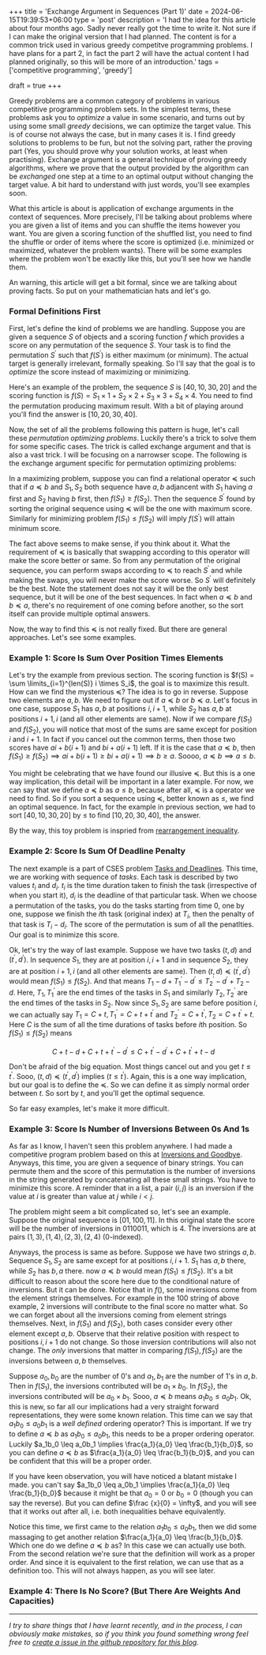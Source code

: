 +++
title = 'Exchange Argument in Sequences (Part 1)'
date = 2024-06-15T19:39:53+06:00
type = 'post'
description = 'I had the idea for this article about four months ago. Sadly never really got the time to write it. Not sure if I can make the original version that I had planned. The content is for a common trick used in various greedy competitve programming problems. I have plans for a part 2, in fact the part 2 will have the actual content I had planned originally, so this will be more of an introduction.'
tags = ['competitive programming', 'greedy']

draft = true
+++

Greedy problems are a common category of problems in various competitive programming problem sets. In the simplest terms, these problems ask you to _optimize_ a value in some scenario, and turns out by using some small _greedy_ decisions, we can optimize the target value. This is of course not always the case, but in many cases it is. I find greedy solutions to problems to be fun, but not the solving part, rather the proving part (Yes, you should prove why your solution works, at least when practising). Exchange argument is a general technique of proving greedy algorithms, where we prove that the output provided by the algorithm can be _exchanged_ one step at a time to an optimal output without changing the target value. A bit hard to understand with just words, you'll see examples soon.

What this article is about is application of exchange arguments in the context of sequences. More precisely, I'll be talking about problems where you are given a list of items and you can shuffle the items however you want. You are given a scoring function of the shuffled list, you need to find the shuffle or order of items where the score is optimized (i.e. minimized or maximized, whatever the problem wants). There will be some examples where the problem won't be exactly like this, but you'll see how we handle them.

An warning, this article will get a bit formal, since we are talking about proving facts. So put on your mathematician hats and let's go.

### Formal Definitions First
First, let's define the kind of problems we are handling. Suppose you are given a sequence $S$ of objects and a scoring function $f$ which provides a score on any permutation of the sequence $S$. Your task is to find the permutation $S^\prime$ such that $f(S^\prime)$ is either maximum (or minimum). The actual target is generally irrelevant, formally speaking. So I'll say that the goal is to _optimize_ the score instead of maximizing or minimizing.

Here's an example of the problem, the sequence $S$ is $[40, 10, 30, 20]$ and the scoring function is $f(S) = S_1 \times 1 + S_2 \times 2 + S_3 \times 3 + S_4 \times 4$. You need to find the permutation producing maximum result. With a bit of playing around you'll find the answer is $[10, 20, 30, 40]$.

Now, the set of all the problems following this pattern is huge, let's call these _permutation optimizing problems_. Luckily there's a trick to solve them for some specific cases. The trick is called exchange argument and that is also a vast trick. I will be focusing on a narrowser scope. The following is the exchange argument specific for permutation optimizing problems:

In a maximizing problem, suppose you can find a relational operator $\preceq$ such that if $a \preceq b$ and $S_1, S_2$ both sequence have $a, b$ adjancent with $S_1$ having $a$ first and $S_2$ having $b$ first, then $f(S_1) \geq f(S_2)$. Then the sequence $S^\prime$ found by sorting the original sequence using $\preceq$ will be the one with maximum score. Similarly for minimizing problem $f(S_1) \leq f(S_2)$ will imply $f(S^\prime)$ will attain minimum score.

The fact above seems to make sense, if you think about it. What the requirement of $\preceq$ is basically that swapping according to this operator will make the score better or same. So from any permutation of the original sequence, you can perform swaps according to $\preceq$ to reach $S^\prime$ and while making the swaps, you will never make the score worse. So $S^\prime$ will definitely be the best. Note the statement does not say it will be the only best sequence, but it will be one of the best sequences. In fact when $a \preceq b$ and $b \preceq a$, there's no requirement of one coming before another, so the sort itself can provide multiple optimal answers.

Now, the way to find this $\preceq$ is not really fixed. But there are general approaches. Let's see some examples.

### Example 1: Score Is Sum Over Position Times Elements
Let's try the example from previous section. The scoring function is $f(S) = \sum \limits_{i=1}^{len(S)} i \times S_i$, the goal is to maximize this result. How can we find the mysterious $\preceq$? The idea is to go in reverse. Suppose two elements are $a, b$. We need to figure out if $a \preceq b$ or $b \preceq a$. Let's focus in one case, suppose $S_1$ has $a, b$ at positions $i, i+1$, while $S_2$ has $a, b$ at positions $i+1, i$ (and all other elements are same). Now if we compare $f(S_1)$ and $f(S_2)$, you will notice that most of the sums are same except for position $i$ and $i+1$. In fact if you cancel out the common terms, then those two scores have $ai + b(i+1)$ and $bi + a(i+1)$ left. If it is the case that $a \preceq b$, then $f(S_1) \geq f(S_2) \implies ai + b(i+1) \geq bi + a(i+1) \implies b \geq a$. Soooo, $a \preceq b \implies a \leq b$. 

You might be celebrating that we have found our illusive $\preceq$. But this is a one way implication, this detail will be important in a later example. For now, we can say that we define $a \preceq b$ as $a \leq b$, because after all, $\preceq$ is a operator we need to find. So if you sort a sequence using $\preceq$, better known as $\leq$, we find an optimal sequence. In fact, for the example in previous section, we had to sort $[40, 10, 30, 20]$ by $\leq$ to find $[10, 20, 30, 40]$, the answer.

By the way, this toy problem is inspried from [rearrangement inequality](https://en.wikipedia.org/wiki/Rearrangement_inequality).

### Example 2: Score Is Sum Of Deadline Penalty
The next example is a part of CSES problem [Tasks and Deadlines](https://cses.fi/problemset/task/1630). This time, we are working with sequence of _tasks_. Each task is described by two values $t_i$ and $d_i$. $t_i$ is the time duration taken to finish the task (irrespective of when you start it), $d_i$ is the deadline of that particular task. When we choose a permutation of the tasks, you do the tasks starting from time $0$, one by one, suppose we finish the $i$th task (original index) at $T_i$, then the penalty of that task is $T_i - d_i$. The score of the permutation is sum of all the penatlties. Our goal is to minimize this score. 

Ok, let's try the way of last example. Suppose we have two tasks $(t, d)$ and $(t^\prime, d^\prime)$. In sequence $S_1$, they are at position $i, i+1$ and in sequence $S_2$, they are at position $i+1, i$ (and all other elements are same). Then $(t, d) \preceq (t^\prime, d^\prime)$ would mean $f(S_1) \leq f(S_2)$. And that means $T_1 - d + T_1^\prime - d^\prime \leq T_2^\prime - d^\prime + T_2 - d$. Here, $T_1, T_1^\prime$ are the end times of the tasks in $S_1$ and similarly $T_2, T_2^\prime$ are the end times of the tasks in $S_2$. Now since $S_1, S_2$ are same before position $i$, we can actually say $T_1 = C + t, T_1^\prime = C + t + t^\prime$ and $T_2^\prime = C + t^\prime, T_2 = C + t^\prime + t$. Here $C$ is the sum of all the time durations of tasks before $i$th position. So $f(S_1) \leq f(S_2)$ means 

$$C + t - d + C + t + t^\prime - d^\prime \leq C + t^\prime - d^\prime + C + t^\prime + t - d$$

Don't be afraid of the big equation. Most things cancel out and you get $t \leq t^\prime$. Sooo, $(t, d) \preceq (t^\prime, d^\prime)$ implies $(t \leq t^\prime)$. Again, this is a one way implication, but our goal is to define the $\preceq$. So we can define it as simply normal order between $t$. So sort by $t$, and you'll get the optimal sequence.

So far easy examples, let's make it more difficult.

### Example 3: Score Is Number of Inversions Between 0s And 1s
As far as I know, I haven't seen this problem anywhere. I had made a competitive program problem based on this at [Inversions and Goodbye](https://toph.co/p/inversions-and-goodbye). Anyways, this time, you are given a sequence of binary strings. You can permute them and the score of this permutation is the number of inversions in the string generated by concatenating all these small strings. You have to minimize this score. A reminder that in a list, a pair $(i, j)$ is an inversion if the value at $i$ is greater than value at $j$ while $i < j$.

The problem might seem a bit complicated so, let's see an example. Suppose the original sequence is $[01, 100, 11]$. In this original state the score will be the number of inversions in $0110011$, which is 4. The inversions are at pairs $(1, 3), (1, 4), (2, 3), (2, 4)$ ($0$-indexed).

Anyways, the process is same as before. Suppose we have two strings $a, b$. Sequence $S_1, S_2$ are same except for at positions $i, i+1$. $S_1$ has $a, b$ there, while $S_2$ has $b, a$ there. now $a \preceq b$ would mean $f(S_1) \leq f(S_2)$. It's a bit difficult to reason about the score here due to the conditional nature of inversions. But it can be done. Notice that in $f()$, some inversions come from the element strings themselves. For example in the $100$ string of above example, 2 inversions will contribute to the final score no matter what. So we can forget about all the inversions coming from element strings themselves. Next, in $f(S_1)$ and $f(S_2)$, both cases consider every other element except $a, b$. Observe that their relative position with respect to positions $i, i+1$ do not change. So those inversion contributions will also not change. The _only_ inversions that matter in comparing $f(S_1), f(S_2)$ are the inversions between $a, b$ themselves.

Suppose $a_0, b_0$ are the number of $0$'s and $a_1, b_1$ are the number of $1$'s in $a, b$. Then in $f(S_1)$, the inversions contributed will be $a_1 \times b_0$. In $f(S_2)$, the inversions contributed will be $a_0 \times b_1$. Sooo, $a \preceq b$ means $a_1b_0 \leq a_0b_1$. Ok, this is new, so far all our implications had a very straight forward representations, they were some known relation. This time can we say that $a_1b_0 \leq a_0b_1$ is a _well defined_ ordering operator? This is important. If we try to define $a \preceq b$ as $a_1b_0 \leq a_0b_1$, this needs to be a proper ordering operator. Luckily $a_1b_0 \leq a_0b_1 \implies \frac{a_1}{a_0} \leq \frac{b_1}{b_0}$, so you can define $a \preceq b$ as $\frac{a_1}{a_0} \leq \frac{b_1}{b_0}$, and you can be confident that this will be a proper order.

If you have keen observation, you will have noticed a blatant mistake I made. you can't say $a_1b_0 \leq a_0b_1 \implies \frac{a_1}{a_0} \leq \frac{b_1}{b_0}$ because it might be that $a_0 = 0$ or $b_0 = 0$ (though you can say the reverse). But you can define $\frac {x}{0} = \infty$, and you will see that it works out after all, i.e. both inequalities behave equivalently. 

Notice this time, we first came to the relation $a_1b_0 \leq a_0b_1$, then we did some massaging to get another relation $\frac{a_1}{a_0} \leq \frac{b_1}{b_0}$. Which one do we define $a \preceq b$ as? In this case we can actually use both. From the second relation we're sure that the definition will work as a proper order. And since it is equivalent to the first relation, we can use that as a definition too. This will not always happen, as you will see later.

### Example 4: There Is No Score? (But There Are Weights And Capacities)

---
_I try to share things that I have learnt recently, and in the process, I can obviously make mistakes, so if you think you found something wrong feel free to [create a issue in the github repository for this blog](https://github.com/upobir/upobir.github.io/issues/new)._
